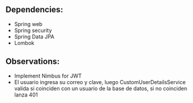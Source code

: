 ## Dependencies:
- Spring web
- Spring security
- Spring Data JPA
- Lombok

## Observations:
- Implement Nimbus for JWT
- El usuario ingresa su correo y clave, luego CustomUserDetailsService valida si coinciden con un usuario de la base de datos, si no coinciden lanza 401